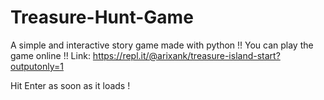 # Treasure-Hunt-Game
A simple and interactive story game made with python !!
You can play the game online !!
Link:
https://repl.it/@arixank/treasure-island-start?outputonly=1

Hit Enter as soon as it loads !
